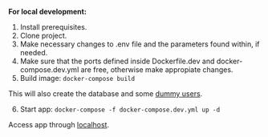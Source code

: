 **For local development:**

1. Install prerequisites.
2. Clone project.
3. Make necessary changes to .env file and the parameters found within, if needed.
4. Make sure that the ports defined inside Dockerfile.dev and docker-compose.dev.yml are free, otherwise make appropiate changes.
5. Build image:
`docker-compose build`

This will also create the database and some [dummy users](https://docs.google.com/spreadsheets/d/1Lw4Bj3v5edPOeNAZJTDbYqwQ2RHBaj-e5q5LXngT2aE/edit#gid=0). 

6. Start app:
`docker-compose -f docker-compose.dev.yml up -d`

Access app through [localhost](http://localhost:3000/).
